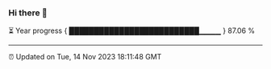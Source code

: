 ### Hi there 👋

⏳ Year progress { ██████████████████████████▁▁▁▁ } 87.06 %

---

⏰ Updated on Tue, 14 Nov 2023 18:11:48 GMT
